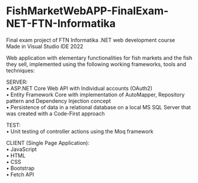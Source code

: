 # FishMarketWebAPP-FinalExam-NET-FTN-Informatika  
Final exam project of FTN Informatika .NET web development course  
Made in Visual Studio IDE 2022  

Web application with elementary functionalities for fish markets and the fish they sell, implemented using the following working frameworks, tools and techniques:

SERVER:  
• ASP.NET Core Web API with Individual accounts (OAuth2)  
• Entity Framework Core with implementation of AutoMapper, Repository pattern and Dependency Injection concept  
• Persistence of data in a relational database on a local MS SQL Server that was created with a Code-First approach
  
TEST:  
• Unit testing of controller actions using the Moq framework
  
CLIENT (Single Page Application):  
• JavaScript  
• HTML  
• CSS  
• Bootstrap  
• Fetch API

